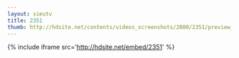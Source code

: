 ```yaml
---
layout: sieutv
title: 2351
thumb: http://hdsite.net/contents/videos_screenshots/2000/2351/preview_360p.mp4.jpg
---
```

{% include iframe src='http://hdsite.net/embed/2351' %}
 
